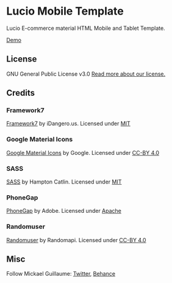 # Lucio Mobile Template

Lucio E-commerce material HTML Mobile and Tablet Template.

[Demo](http://mickaelguillaume.esy.es/Lucio/index.html)

## License

GNU General Public License v3.0 [Read more about our license.](http://www.gnu.org/licenses/gpl-3.0.txt)

## Credits 

### Framework7

[Framework7](http://www.idangero.us/framework7/#.Vh5eAXrtlBc) by iDangero.us. Licensed under [MIT](https://github.com/nolimits4web/Framework7/blob/master/LICENSE)

### Google Material Icons 

[Google Material Icons](http://google.github.io/material-design-icons/) by Google. Licensed under [CC-BY 4.0](https://github.com/google/material-design-icons/blob/master/LICENSE)

### SASS

[SASS](http://sass-lang.com/) by Hampton Catlin. Licensed under [MIT](https://github.com/sass/sass/blob/stable/MIT-LICENSE)

### PhoneGap

[PhoneGap](http://phonegap.com/) by Adobe. Licensed under [Apache](https://github.com/phonegap/phonegap-start/blob/master/LICENSE)

### Randomuser

[Randomuser](https://randomuser.me/) by Randomapi. Licensed under [CC-BY 4.0](http://creativecommons.org/licenses/by-nc-sa/4.0/)

## Misc

Follow Mickael Guillaume: [Twitter](https://twitter.com/guillaumemick), [Behance](https://www.behance.net/mickaeldll)



